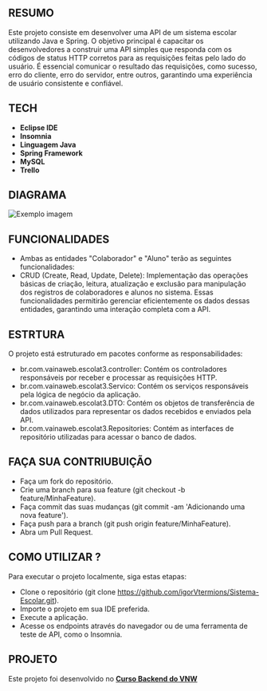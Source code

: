 ## RESUMO
Este projeto consiste em desenvolver uma API de um sistema escolar utilizando Java e Spring. O objetivo principal é capacitar os desenvolvedores a construir uma API simples que responda com os códigos de status HTTP corretos para as requisições feitas pelo lado do usuário. É essencial comunicar o resultado das requisições, como sucesso, erro do cliente, erro do servidor, entre outros, garantindo uma experiência de usuário consistente e confiável.

## TECH
- **Eclipse IDE**
- **Insomnia**
- **Linguagem Java**
- **Spring Framework**
- **MySQL**
- **Trello**

## DIAGRAMA

<img src="https://cdn.discordapp.com/attachments/1037425403985399841/1231254382339821730/Classe_UML.jpeg?ex=66364a00&is=6623d500&hm=6a0cd1403f738fe2fa470280eced45ec40700c111cc3086ce092cd6ce92db035&" alt="Exemplo imagem">

## FUNCIONALIDADES 
- Ambas as entidades "Colaborador" e "Aluno" terão as seguintes funcionalidades:
- CRUD (Create, Read, Update, Delete): Implementação das operações básicas de criação, leitura, atualização e exclusão para
 manipulação dos registros de colaboradores e alunos no sistema. Essas funcionalidades permitirão gerenciar eficientemente os
 dados dessas entidades, garantindo uma interação completa com a API.

## ESTRTURA
O projeto está estruturado em pacotes conforme as responsabilidades:

- br.com.vainaweb.escolat3.controller: Contém os controladores responsáveis por receber e processar as requisições HTTP.
- br.com.vainaweb.escolat3.Servico: Contém os serviços responsáveis pela lógica de negócio da aplicação.
- br.com.vainaweb.escolat3.DTO: Contém os objetos de transferência de dados utilizados para representar os dados recebidos e enviados pela API.
- br.com.vainaweb.escolat3.Repositories: Contém as interfaces de repositório utilizadas para acessar o banco de dados.
  
## FAÇA SUA CONTRIUBUIÇÃO
- Faça um fork do repositório.
- Crie uma branch para sua feature (git checkout -b feature/MinhaFeature).
- Faça commit das suas mudanças (git commit -am 'Adicionando uma nova feature').
- Faça push para a branch (git push origin feature/MinhaFeature).
- Abra um Pull Request.

## COMO UTILIZAR ?
Para executar o projeto localmente, siga estas etapas:

- Clone o repositório (git clone https://github.com/igorVtermions/Sistema-Escolar.git).
- Importe o projeto em sua IDE preferida.
- Execute a aplicação.
- Acesse os endpoints através do navegador ou de uma ferramenta de teste de API, como o Insomnia.

##  PROJETO

Este projeto foi desenvolvido no  **[Curso Backend do VNW](https://vainaweb.com.br/)**
